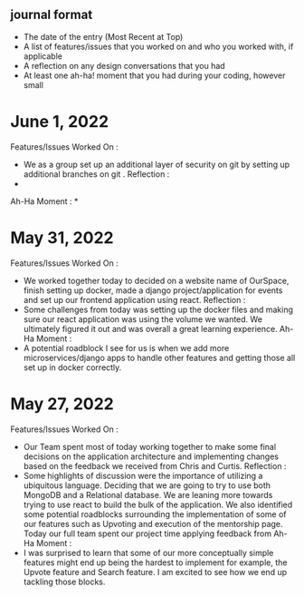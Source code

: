
## journal format
* The date of the entry (Most Recent at Top)
* A list of features/issues that you worked on and who you worked with, if applicable
* A reflection on any design conversations that you had
* At least one ah-ha! moment that you had during your coding, however small

# June 1, 2022
Features/Issues Worked On :
* We as a group set up an additional layer of security on git by setting up additional branches on git . 
Reflection :
* 
Ah-Ha Moment :
* 

# May 31, 2022
Features/Issues Worked On :
* We worked together today to decided on a website name of OurSpace, finish setting up docker, made a django project/application for events and set up our frontend application using react. 
Reflection :
* Some challenges from today was setting up the docker files and making sure our react application was using the volume we wanted. We ultimately figured it out and was overall a great learning experience. 
Ah-Ha Moment :
* A potential roadblock I see for us is when we add more microservices/django apps to handle other features and getting those all set up in docker correctly. 

# May 27, 2022
Features/Issues Worked On :
* Our Team spent most of today working together to make some final decisions on the application architecture and implementing changes based on the feedback we received from Chris and Curtis.
Reflection :
* Some highlights of discussion were the importance of utilizing a ubiquitous language. Deciding that we are going to try to use both MongoDB and a Relational database. We are leaning more towards trying to use react to build the bulk of the application. We also identified some potential roadblocks surrounding the implementation of some of our features such as Upvoting and execution of the mentorship page.
Today our full team spent our project time applying feedback from
Ah-Ha Moment :
* I was surprised to learn that some of our more conceptually simple features might end up being the hardest to implement for example, the Upvote feature and Search feature. I am excited to see how we end up tackling those blocks.
